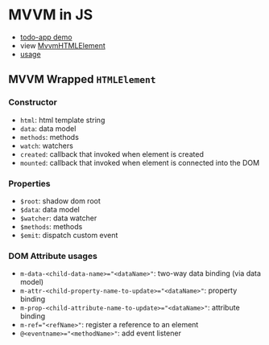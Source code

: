 # MVVM in JS

- [todo-app demo](https://gumball12.github.io/mvvm-in-js/)
- view [MvvmHTMLElement](./src/wrapper/MvvmHTMLElement.js)
- [usage](./src/index.js)

## MVVM Wrapped `HTMLElement`

### Constructor
- `html`: html template string
- `data`: data model
- `methods`: methods
- `watch`: watchers
- `created`: callback that invoked when element is created
- `mounted`: callback that invoked when element is connected into the DOM

### Properties
- `$root`: shadow dom root
- `$data`: data model
- `$watcher`: data watcher
- `$methods`: methods
- `$emit`: dispatch custom event

### DOM Attribute usages
- `m-data-<child-data-name>="<dataName>"`: two-way data binding (via data model)
- `m-attr-<child-property-name-to-update>="<dataName>"`: property binding
- `m-prop-<child-attribute-name-to-update>="<dataName>"`: attribute binding
- `m-ref="<refName>"`: register a reference to an element
- `@<eventname>="<methodName>"`: add event listener
